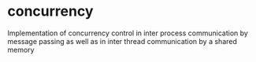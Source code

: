# concurrency
Implementation of concurrency control in inter process communication by message passing 
as well as in inter thread communication by a shared memory

